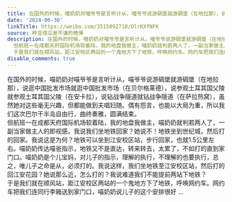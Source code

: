 ```yaml
---
title: 在国外的时候，喵奶奶对喵爷爷是言听计从，喵爷爷说游碉堡就游碉堡（在地拉那），说逛中国批发市场就逛中国批发市场（在贝尔格莱德），说参观土耳其国父陵就参观...
date: '2024-06-30'
linkTitle: https://weibo.com/3515092710/OlrKXfNFK
source: 种豆得瓜谢不谦的微博
description: 在国外的时候，喵奶奶对喵爷爷是言听计从，喵爷爷说游碉堡就游碉堡（在地拉那），说逛中国批发市场就逛中国批发市场（在贝尔格莱德），说参观土耳其国父陵就参观土耳其国父陵（在安卡拉），说钻战争隧道就钻战争隧道（在萨拉热窝），虽然她对这些毫无兴趣，但都能做到夫唱妇随。偶有怨言，也能以大局为重，所以我们这次巴尔干半岛自由行，曲终奏雅，圆满结束。<br>
  但航班一在成都天府国际机场软着陆，我的地盘我做主，喵奶奶就判若两人了，一副当家做主人的即视感。我说我们坐地铁回家？她说不！地铁坐到世纪城，然后打的回家。我说这是为何？地铁可以坐到江安校区站，步行回家，也就1.5公里左右。喵奶奶传达喵爸指示，地铁又不是直达，转来转去，太累了，不如打的直到家门口。喵奶奶是个儿宝妈，对儿子的指示，理解的执行，不理解的也要执行，总之，唯儿子之命是从，必须打的。我说这样，我们坐地铁至江安校区站，然后打的回江安花园？她说那么近，怎么打的？我说难道我们不能提前两站下地铁？<br>
  于是我们就在顺风站，距江安校区两站的一个鬼地方下了地铁，呼唤网约车。网约车把我们连同行李箱送到家门口，喵奶奶说儿子的这个安排很好 ...
disable_comments: true
---
```

在国外的时候，喵奶奶对喵爷爷是言听计从，喵爷爷说游碉堡就游碉堡（在地拉那），说逛中国批发市场就逛中国批发市场（在贝尔格莱德），说参观土耳其国父陵就参观土耳其国父陵（在安卡拉），说钻战争隧道就钻战争隧道（在萨拉热窝），虽然她对这些毫无兴趣，但都能做到夫唱妇随。偶有怨言，也能以大局为重，所以我们这次巴尔干半岛自由行，曲终奏雅，圆满结束。<br> 但航班一在成都天府国际机场软着陆，我的地盘我做主，喵奶奶就判若两人了，一副当家做主人的即视感。我说我们坐地铁回家？她说不！地铁坐到世纪城，然后打的回家。我说这是为何？地铁可以坐到江安校区站，步行回家，也就1.5公里左右。喵奶奶传达喵爸指示，地铁又不是直达，转来转去，太累了，不如打的直到家门口。喵奶奶是个儿宝妈，对儿子的指示，理解的执行，不理解的也要执行，总之，唯儿子之命是从，必须打的。我说这样，我们坐地铁至江安校区站，然后打的回江安花园？她说那么近，怎么打的？我说难道我们不能提前两站下地铁？<br> 于是我们就在顺风站，距江安校区两站的一个鬼地方下了地铁，呼唤网约车。网约车把我们连同行李箱送到家门口，喵奶奶说儿子的这个安排很好 ...